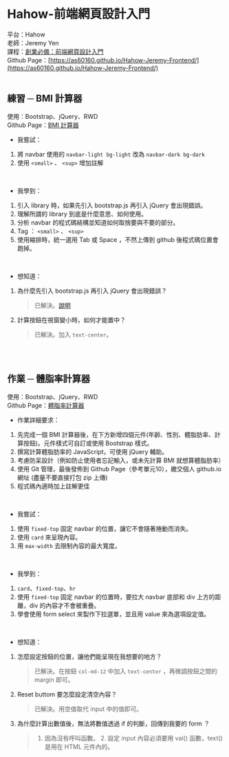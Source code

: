 ﻿# Hahow-前端網頁設計入門
平台：Hahow <br>
老師：Jeremy Yen <br>
課程：[創業必備：前端網頁設計入門](https://hahow.in/courses/56c1e3b3e91d590900234105/discussions) <br>
Github Page：[https://as60160.github.io/Hahow-Jeremy-Frontend/](https://as60160.github.io/Hahow-Jeremy-Frontend/) <br>
<br>


## 練習 ─ BMI 計算器
使用：Bootstrap、jQuery、RWD <br>
Github Page：[BMI 計算器](https://as60160.github.io/Hahow-Jeremy-Frontend/%E7%B7%B4%E7%BF%92-BMI%E8%A8%88%E7%AE%97%E5%99%A8.html)<br>

* 我嘗試：
1. 將 navbar 使用的 `navbar-light bg-light` 改為 `navbar-dark bg-dark`
2. 使用 `<small>` 、 `<sup>` 增加註解 
<br>

* 我學到：
1. 引入 library 時，如果先引入 bootstrap.js 再引入 jQuery 會出現錯誤。
2. 理解所謂的 library 到底是什麼意思、如何使用。
3. 分析 navbar 的程式碼結構並知道如何取捨要與不要的部分。
4. Tag ： `<small>` 、 `<sup>`
5. 使用縮排時，統一選用 Tab 或 Space ，不然上傳到 github 後程式碼位置會跑掉。
<br>

* 想知道：
1. 為什麼先引入 bootstrap.js 再引入 jQuery 會出現錯誤？
    > 已解決。[說明](https://medium.com/@as60160/%E5%89%8D%E7%AB%AF-%E7%82%BA%E4%BB%80%E9%BA%BC%E4%B8%8D%E8%83%BD%E5%85%88%E5%BC%95%E5%85%A5-bootstrap-%E5%86%8D%E5%BC%95%E5%85%A5-jquery-690e06d629c6)
2. 計算按鈕在視窗變小時，如何才能置中？
    > 已解決。加入 `text-center`。
<br>
<br>



## 作業 ─ 體脂率計算器
使用：Bootstrap、jQuery、RWD <br>
Github Page：[體脂率計算器](https://as60160.github.io/Hahow-Jeremy-Frontend/%E4%BD%9C%E6%A5%AD-%E9%AB%94%E8%84%82%E7%8E%87%E8%A8%88%E7%AE%97%E5%99%A8.html)<br>

* 作業詳細要求：
1. 先完成一個 BMI 計算器後，在下方新增四個元件(年齡、性別、體脂肪率、計算按鈕)。元件樣式可自訂或使用 Bootstrap 樣式。
2. 撰寫計算體脂肪率的 JavaScript，可使用 jQuery 輔助。
3. 考慮防呆設計（例如防止使用者忘記輸入，或未先計算 BMI 就想算體脂肪率）
4. 使用 Git 管理，最後發佈到 Github Page（參考單元10），繳交個人 github.io 網址 (盡量不要直接打包 zip 上傳)
5. 程式碼內適時加上註解更佳
<br>

* 我嘗試：
1. 使用 `fixed-top` 固定 navbar 的位置，讓它不會隨著捲動而消失。
2. 使用 `card` 來呈現內容。
3. 用 `max-width` 去限制內容的最大寬度。
<br>

* 我學到：
1. `card`、`fixed-top`、`hr`
2. 使用 `fixed-top` 固定 navbar 的位置時，要拉大 navbar 底部和 div 上方的距離，div 的內容才不會被重疊。
3. 學會使用 form select 來製作下拉選單，並且用 value 來為選項設定值。
<br>

* 想知道：
1. 怎麼設定按鈕的位置，讓他們能呈現在我想要的地方？
    > 已解決。在按鈕 `col-md-12` 中加入 `text-center` ，再微調按鈕之間的 margin 即可。
2. Reset buttom 要怎麼設定清空內容？
    > 已解決。用空值取代 input 中的值即可。
3. 為什麼計算出數值後，無法將數值透過 if 的判斷，回傳到我要的 form ？
    > 1. 因為沒有呼叫函數。 2. 設定 input 內容必須要用 val() 函數，text() 是用在 HTML 元件內的。
<br>
